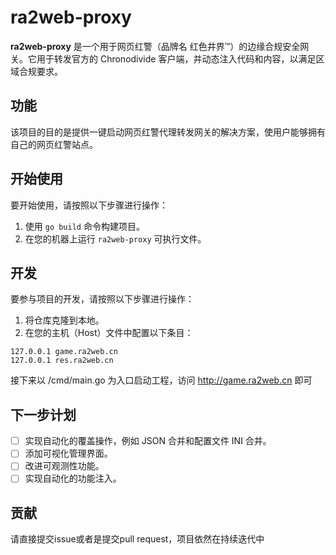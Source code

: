 # ra2web-proxy

**ra2web-proxy** 是一个用于网页红警（品牌名 红色井界™）的边缘合规安全网关。它用于转发官方的 Chronodivide 客户端，并动态注入代码和内容，以满足区域合规要求。

## 功能

该项目的目的是提供一键启动网页红警代理转发网关的解决方案，使用户能够拥有自己的网页红警站点。

## 开始使用

要开始使用，请按照以下步骤进行操作：

1. 使用 `go build` 命令构建项目。
2. 在您的机器上运行 `ra2web-proxy` 可执行文件。

## 开发

要参与项目的开发，请按照以下步骤进行操作：

1. 将仓库克隆到本地。
2. 在您的主机（Host）文件中配置以下条目：

```
127.0.0.1 game.ra2web.cn
127.0.0.1 res.ra2web.cn
```

接下来以 /cmd/main.go 为入口启动工程，访问 http://game.ra2web.cn 即可

## 下一步计划

- [ ] 实现自动化的覆盖操作，例如 JSON 合并和配置文件 INI 合并。
- [ ] 添加可视化管理界面。
- [ ] 改进可观测性功能。
- [ ] 实现自动化的功能注入。

## 贡献

请直接提交issue或者是提交pull request，项目依然在持续迭代中
